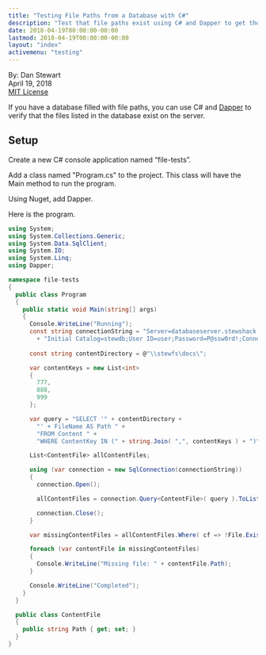 ```yaml
---
title: "Testing File Paths from a Database with C#"
description: "Test that file paths exist using C# and Dapper to get the paths from a database"
date: 2018-04-19T00:00:00-00:00
lastmod: 2018-04-19T00:00:00-00:00
layout: "index"
activemenu: "testing"
---
```


By: Dan Stewart\
April 19, 2018\
[MIT License](https://mit-license.org)
       
If you have a database filled with file paths, you can use C# and <a href="https://github.com/StackExchange/Dapper">Dapper</a> 
to verify that the files listed in the database exist on the server.

## Setup

Create a new C# console application named “file-tests”.

Add a class named "Program.cs" to the project. This class will have the Main method to run the program.

Using Nuget, add Dapper.

Here is the program.

```csharp
using System;
using System.Collections.Generic;
using System.Data.SqlClient;
using System.IO;
using System.Linq;
using Dapper;

namespace file-tests
{
  public class Program
  {
    public static void Main(string[] args)
    {
      Console.WriteLine("Running");
      const string connectionString = "Server=databaseserver.stewshack.com;"
        + "Initial Catalog=stewdb;User ID=user;Password=P@ssw0rd!;Connection Timeout=300;";
      
      const string contentDirectory = @"\\stewfs\docs\";

      var contentKeys = new List<int>
      {
        777,
        888,
        999
      };

      var query = "SELECT '" + contentDirectory +
        "' + FileName AS Path " +
        "FROM Content " +
        "WHERE ContentKey IN (" + string.Join( ",", contentKeys ) + ")";

      List<ContentFile> allContentFiles;

      using (var connection = new SqlConnection(connectionString))
      {
        connection.Open();

        allContentFiles = connection.Query<ContentFile>( query ).ToList();

        connection.Close();
      }

      var missingContentFiles = allContentFiles.Where( cf => !File.Exists( cf.Path ) ).ToList();

      foreach (var contentFile in missingContentFiles)
      {
        Console.WriteLine("Missing file: " + contentFile.Path);
      }

      Console.WriteLine("Completed");
    }
  }

  public class ContentFile
  {
    public string Path { get; set; }
  }
}
```